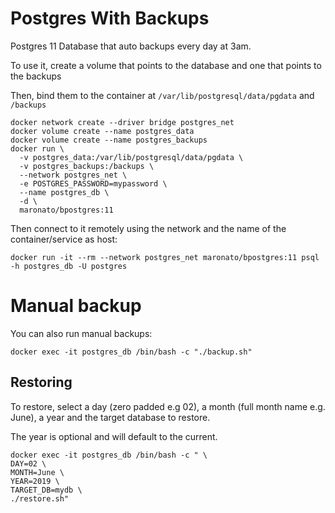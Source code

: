# Postgres With Backups

Postgres 11 Database that auto backups every day at 3am.

To use it, create a volume that points to the database and one that points to the backups

Then, bind them to the container at `/var/lib/postgresql/data/pgdata` and `/backups`
```
docker network create --driver bridge postgres_net
docker volume create --name postgres_data
docker volume create --name postgres_backups
docker run \
  -v postgres_data:/var/lib/postgresql/data/pgdata \
  -v postgres_backups:/backups \
  --network postgres_net \
  -e POSTGRES_PASSWORD=mypassword \
  --name postgres_db \
  -d \
  maronato/bpostgres:11
```

Then connect to it remotely using the network and the name of the container/service as host:
```
docker run -it --rm --network postgres_net maronato/bpostgres:11 psql -h postgres_db -U postgres
```

# Manual backup
You can also run manual backups:
```
docker exec -it postgres_db /bin/bash -c "./backup.sh"
```

## Restoring
To restore, select a day (zero padded e.g 02), a month (full month name e.g. June), a year and the target database to restore.

The year is optional and will default to the current.
```
docker exec -it postgres_db /bin/bash -c " \
DAY=02 \
MONTH=June \
YEAR=2019 \
TARGET_DB=mydb \
./restore.sh"
```
